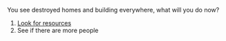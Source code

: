 You see destroyed homes and building everywhere, what will you do now?

1. [Look for resources](resources.md)
2. See if there are more people
